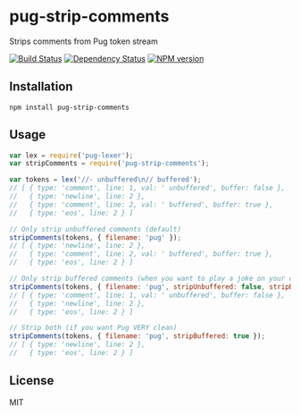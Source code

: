 # pug-strip-comments

Strips comments from Pug token stream

[![Build Status](https://img.shields.io/travis/pugjs/pug-strip-comments/master.svg)](https://travis-ci.org/pugjs/pug-strip-comments)
[![Dependency Status](https://img.shields.io/david/pugjs/pug-strip-comments.svg)](https://david-dm.org/pugjs/pug-strip-comments)
[![NPM version](https://img.shields.io/npm/v/pug-strip-comments.svg)](https://www.npmjs.org/package/pug-strip-comments)

## Installation

    npm install pug-strip-comments

## Usage

```js
var lex = require('pug-lexer');
var stripComments = require('pug-strip-comments');

var tokens = lex('//- unbuffered\n// buffered');
// [ { type: 'comment', line: 1, val: ' unbuffered', buffer: false },
//   { type: 'newline', line: 2 },
//   { type: 'comment', line: 2, val: ' buffered', buffer: true },
//   { type: 'eos', line: 2 } ]

// Only strip unbuffered comments (default)
stripComments(tokens, { filename: 'pug' });
// [ { type: 'newline', line: 2 },
//   { type: 'comment', line: 2, val: ' buffered', buffer: true },
//   { type: 'eos', line: 2 } ]

// Only strip buffered comments (when you want to play a joke on your coworkers)
stripComments(tokens, { filename: 'pug', stripUnbuffered: false, stripBuffered: true });
// [ { type: 'comment', line: 1, val: ' unbuffered', buffer: false },
//   { type: 'newline', line: 2 },
//   { type: 'eos', line: 2 } ]

// Strip both (if you want Pug VERY clean)
stripComments(tokens, { filename: 'pug', stripBuffered: true });
// [ { type: 'newline', line: 2 },
//   { type: 'eos', line: 2 } ]
```

## License

MIT

